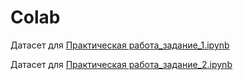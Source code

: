 # Colab

Датасет для [Практическая работа_задание_1.ipynb](https://storage.yandexcloud.net/academy.ai/practica/fake_news.csv)

Датасет для [Практическая работа_задание_2.ipynb](https://storage.yandexcloud.net/academy.ai/practica/parkinsons.data)
